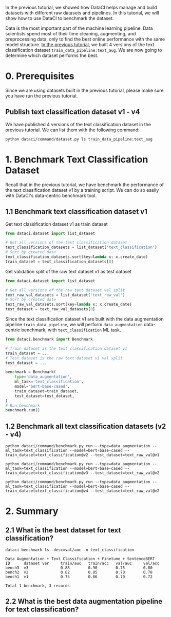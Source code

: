 In the previous tutorial, we showed how DataCI helps manage and build datasets with different raw datasets and
pipelines. In this tutorial, we will show how to use DataCI to benchmark the dataset.

Data is the most important part of the machine learning pipeline. Data scientists spend most of their time cleaning,
augmenting, and preprocessing data, only to find the best online performance with the same model structure.
[In the previous tutorial](/example/create_text_classification_dataset), we built 4 versions of the text classification
dataset `train_data_pipeline:text_aug`. We are now going to determine which dataset performs the best.

# 0. Prerequisites

Since we are using datasets built in the previous tutorial, please make sure you have run the previous tutorial.

## Publish text classification dataset v1 - v4

We have published 4 versions of the text classification dataset in the previous tutorial.
We can list them with the following command:

```shell
python dataci/command/dataset.py ls train_data_pipeline:text_aug
```

# 1. Benchmark Text Classification Dataset

Recall that in the previous tutorial, we have benchmark the performance of the text classification dataset v1 by
a training script. We can do so easily with DataCI's data-centric benchmark tool.

## 1.1 Benchmark text classification dataset v1

Get text classification dataset v1 as train dataset

```python
from dataci.dataset import list_dataset

# Get all versions of the text classification dataset
text_classification_datasets = list_dataset('text_classification')
# Sort by created date
text_classification_datasets.sort(key=lambda x: x.create_date)
train_dataset = text_classification_datasets[0]
```

Get validation split of the raw text dataset v1 as test dataset

```python
from dataci.dataset import list_dataset

# Get all versions of the raw text dataset val split
text_raw_val_datasets = list_dataset('text_raw_val')
# Sort by created date
text_raw_val_datasets.sort(key=lambda x: x.create_date)
test_dataset = text_raw_val_datasets[0]
```

Since the text classification dataset v1 are built with the data augmentation pipeline `train_data_pipeline`,
we will perform `data_augmentation` data-centric benchmark, with `text_classification` ML task.

```python
from dataci.benchmark import Benchmark

# Train dataset is the text classification dataset v1
train_dataset = ...
# Test dataset is the raw text dataset v1 val split
test_dataset = ...

benchmark = Benchmark(
    type='data_augmentation',
    ml_task='text_classification',
    model='bert-base-cased',
    train_dataset=train_dataset,
    test_dataset=test_dataset,
)
# Run benchmark
benchmark.run()
```

## 1.2 Benchmark all text classification datasets (v2 - v4)

```shell
python dataci/command/benchmark.py run --type=data_augmentation --ml_task=text_classification --model=bert-base-cased --train_dataset=text_classification@v2 --test_dataset=text_raw_val@v1

python dataci/command/benchmark.py run --type=data_augmentation --ml_task=text_classification --model=bert-base-cased --train_dataset=text_classification@v3 --test_dataset=text_raw_val@v2

python dataci/command/benchmark.py run --type=data_augmentation --ml_task=text_classification --model=bert-base-cased --train_dataset=text_classification@v4 --test_dataset=text_raw_val@v2
```

# 2. Summary

## 2.1 What is the best dataset for text classification?

```shell
dataci benchmark ls -desc=val/auc -n text_classification

Data Augmentation + Text Classification + Finetune + SentenceBERT
ID      dataset ver     train/auc   train/acc   val/auc     val/acc
bench3  v3              0.88        0.90        0.75        0.80              
bench2  v2              0.82        0.85        0.70        0.78
bench1  v1              0.75        0.86        0.70        0.72

Total 1 benchmark, 3 records
```

## 2.2 What is the best data augmentation pipeline for text classification?
